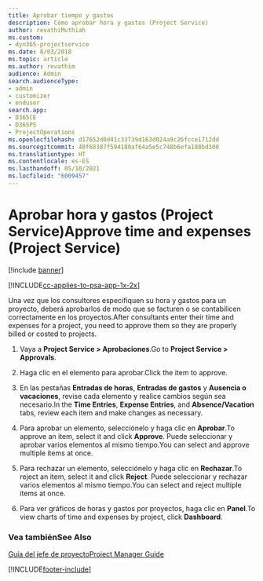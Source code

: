 ```yaml
---
title: Aprobar tiempo y gastos
description: Cómo aprobar hora y gastos (Project Service)
author: revathiMuthiah
ms.custom:
- dyn365-projectservice
ms.date: 8/03/2018
ms.topic: article
ms.author: revathim
audience: Admin
search.audienceType:
- admin
- customizer
- enduser
search.app:
- D365CE
- D365PS
- ProjectOperations
ms.openlocfilehash: d17652d0d41c33739d163d024a9c26fcce1712dd
ms.sourcegitcommit: 40f68387f594180af64a5e5c748b6efa188bd300
ms.translationtype: HT
ms.contentlocale: es-ES
ms.lasthandoff: 05/10/2021
ms.locfileid: "6009457"
---
```

# <a name="approve-time-and-expenses-project-service"></a><span data-ttu-id="031f3-103">Aprobar hora y gastos (Project Service)</span><span class="sxs-lookup"><span data-stu-id="031f3-103">Approve time and expenses (Project Service)</span></span>

[!include [banner](../includes/psa-now-project-operations.md)]

[!INCLUDE[cc-applies-to-psa-app-1x-2x](../includes/cc-applies-to-psa-app-1x-2x.md)]

<span data-ttu-id="031f3-104">Una vez que los consultores especifiquen su hora y gastos para un proyecto, deberá aprobarlos de modo que se facturen o se contabilicen correctamente en los proyectos.</span><span class="sxs-lookup"><span data-stu-id="031f3-104">After consultants enter their time and expenses for a project, you need to approve them so they are properly billed or costed to projects.</span></span>  
  
1.  <span data-ttu-id="031f3-105">Vaya a **Project Service > Aprobaciones**.</span><span class="sxs-lookup"><span data-stu-id="031f3-105">Go to **Project Service > Approvals**.</span></span>  
  
2.  <span data-ttu-id="031f3-106">Haga clic en el elemento para aprobar.</span><span class="sxs-lookup"><span data-stu-id="031f3-106">Click the item to approve.</span></span>  
  
3.  <span data-ttu-id="031f3-107">En las pestañas **Entradas de horas**, **Entradas de gastos** y **Ausencia o vacaciones**, revise cada elemento y realice cambios según sea necesario.</span><span class="sxs-lookup"><span data-stu-id="031f3-107">In the **Time Entries**, **Expense Entries**, and **Absence/Vacation** tabs, review each item and make changes as necessary.</span></span>  
  
4.  <span data-ttu-id="031f3-108">Para aprobar un elemento, selecciónelo y haga clic en **Aprobar**.</span><span class="sxs-lookup"><span data-stu-id="031f3-108">To approve an item, select it and click **Approve**.</span></span> <span data-ttu-id="031f3-109">Puede seleccionar y aprobar varios elementos al mismo tiempo.</span><span class="sxs-lookup"><span data-stu-id="031f3-109">You can select and approve multiple items at once.</span></span>  
  
5.  <span data-ttu-id="031f3-110">Para rechazar un elemento, selecciónelo y haga clic en **Rechazar**.</span><span class="sxs-lookup"><span data-stu-id="031f3-110">To reject an item, select it and click **Reject**.</span></span> <span data-ttu-id="031f3-111">Puede seleccionar y rechazar varios elementos al mismo tiempo.</span><span class="sxs-lookup"><span data-stu-id="031f3-111">You can select and reject multiple items at once.</span></span>  
  
6.  <span data-ttu-id="031f3-112">Para ver gráficos de horas y gastos por proyectos, haga clic en **Panel**.</span><span class="sxs-lookup"><span data-stu-id="031f3-112">To view charts of time and expenses by project, click **Dashboard**.</span></span>  
  
### <a name="see-also"></a><span data-ttu-id="031f3-113">Vea también</span><span class="sxs-lookup"><span data-stu-id="031f3-113">See Also</span></span>  
 [<span data-ttu-id="031f3-114">Guía del jefe de proyecto</span><span class="sxs-lookup"><span data-stu-id="031f3-114">Project Manager Guide</span></span>](../psa/project-manager-guide.md)


[!INCLUDE[footer-include](../includes/footer-banner.md)]